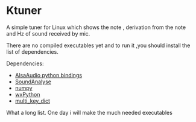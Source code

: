 # Ktuner 
A simple tuner for Linux which shows the note , derivation from the note and Hz of sound received by mic.

There are no compiled executables yet and to run it ,you should install  the list of dependencies.

Dependencies:
- [AlsaAudio python bindings](http://larsimmisch.github.io/pyalsaaudio/)
- [SoundAnalyse](https://pypi.python.org/pypi/SoundAnalyse/0.1.1)
- [numpy](https://pypi.python.org/pypi/numpy/1.10.1)
- [wxPython](http://www.wxpython.org/download.php#linux)
- [multi_key_dict](https://pypi.python.org/pypi/multi_key_dict/2.0.3)

What a long list. One day i will make the much needed executables



